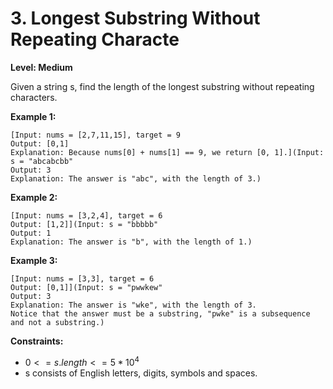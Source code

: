 # 3. Longest Substring Without Repeating Characte
**Level: Medium**

Given a string s, find the length of the longest substring without repeating characters.

**Example 1:**

```
[Input: nums = [2,7,11,15], target = 9
Output: [0,1]
Explanation: Because nums[0] + nums[1] == 9, we return [0, 1].](Input: s = "abcabcbb"
Output: 3
Explanation: The answer is "abc", with the length of 3.)
```

**Example 2:**
```
[Input: nums = [3,2,4], target = 6
Output: [1,2]](Input: s = "bbbbb"
Output: 1
Explanation: The answer is "b", with the length of 1.)
```

**Example 3:**
```
[Input: nums = [3,3], target = 6
Output: [0,1]](Input: s = "pwwkew"
Output: 3
Explanation: The answer is "wke", with the length of 3.
Notice that the answer must be a substring, "pwke" is a subsequence and not a substring.)
```

**Constraints:**
* $0 <= s.length <= 5 * 10^4$
* s consists of English letters, digits, symbols and spaces.
